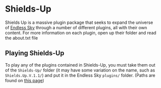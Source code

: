 # Shields-Up
  Shields Up is a massive plugin package that seeks to expand the universe of [Endless Sky](https://github.com/endless-sky/endless-sky) through a number of different plugins, all with their own content. For more information on each plugin, open up their folder and read the about.txt file

## Playing Shields-Up
  To play any of the plugins contained in Shields-Up, you must take them out of the `Shields-Up/` folder (it may have some variation on the name, such as `Shields.Up.V.1.1/`) and put it in the Endless Sky `plugins/` folder. (Paths are found on [this page](https://github.com/endless-sky/endless-sky/wiki/CreatingPlugins))
